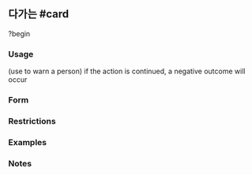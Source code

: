 ## 다가는 #card
?begin
### Usage
(use to warn a person) if the action is continued, a negative outcome will occur
### Form
### Restrictions
### Examples
### Notes
